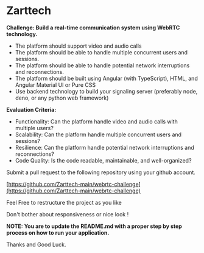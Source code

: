 # Zarttech

**Challenge: Build a real-time communication system using WebRTC technology.**

- The platform should support video and audio calls
- The platform should be able to handle multiple concurrent users and sessions.
- The platform should be able to handle potential network interruptions and reconnections.
- The platform should be built using Angular (with TypeScript), HTML, and Angular Material UI or Pure CSS
- Use backend technology to build your signaling server (preferably node, deno, or any python web framework)

**Evaluation Criteria:**

- Functionality: Can the platform handle video and audio calls with multiple users?
- Scalability: Can the platform handle multiple concurrent users and sessions?
- Resilience: Can the platform handle potential network interruptions and reconnections?
- Code Quality: Is the code readable, maintainable, and well-organized?

Submit a pull request to the following repository using your github account.

[https://github.com/Zarttech-main/webrtc-challenge](https://github.com/Zarttech-main/webrtc-challenge)

Feel Free to restructure the project as you like

Don't bother about responsiveness or nice look !

**NOTE: You are to update the README.md with a proper step by step process on how to run your application.**

Thanks and Good Luck.

